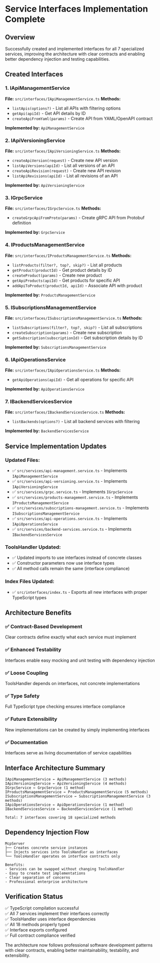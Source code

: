# Service Interfaces Implementation Complete

## Overview
Successfully created and implemented interfaces for all 7 specialized services, improving the architecture with clear contracts and enabling better dependency injection and testing capabilities.

## Created Interfaces

### 1. IApiManagementService
**File:** `src/interfaces/IApiManagementService.ts`
**Methods:**
- `listApis(options?)` - List all APIs with filtering options
- `getApi(apiId)` - Get API details by ID
- `createApiFromYaml(params)` - Create API from YAML/OpenAPI contract

**Implemented by:** `ApiManagementService`

### 2. IApiVersioningService
**File:** `src/interfaces/IApiVersioningService.ts`
**Methods:**
- `createApiVersion(request)` - Create new API version
- `listApiVersions(apiId)` - List all versions of an API
- `createApiRevision(request)` - Create new API revision
- `listApiRevisions(apiId)` - List all revisions of an API

**Implemented by:** `ApiVersioningService`

### 3. IGrpcService
**File:** `src/interfaces/IGrpcService.ts`
**Methods:**
- `createGrpcApiFromProto(params)` - Create gRPC API from Protobuf definition

**Implemented by:** `GrpcService`

### 4. IProductsManagementService
**File:** `src/interfaces/IProductsManagementService.ts`
**Methods:**
- `listProducts(filter?, top?, skip?)` - List all products
- `getProduct(productId)` - Get product details by ID
- `createProduct(params)` - Create new product
- `getApiProducts(apiId)` - Get products for specific API
- `addApiToProduct(productId, apiId)` - Associate API with product

**Implemented by:** `ProductsManagementService`

### 5. ISubscriptionsManagementService
**File:** `src/interfaces/ISubscriptionsManagementService.ts`
**Methods:**
- `listSubscriptions(filter?, top?, skip?)` - List all subscriptions
- `createSubscription(params)` - Create new subscription
- `getSubscription(subscriptionId)` - Get subscription details by ID

**Implemented by:** `SubscriptionsManagementService`

### 6. IApiOperationsService
**File:** `src/interfaces/IApiOperationsService.ts`
**Methods:**
- `getApiOperations(apiId)` - Get all operations for specific API

**Implemented by:** `ApiOperationsService`

### 7. IBackendServicesService
**File:** `src/interfaces/IBackendServicesService.ts`
**Methods:**
- `listBackends(options?)` - List all backend services with filtering

**Implemented by:** `BackendServicesService`

## Service Implementation Updates

### Updated Files:
- ✅ `src/services/api-management.service.ts` - Implements `IApiManagementService`
- ✅ `src/services/api-versioning.service.ts` - Implements `IApiVersioningService`
- ✅ `src/services/grpc.service.ts` - Implements `IGrpcService`
- ✅ `src/services/products-management.service.ts` - Implements `IProductsManagementService`
- ✅ `src/services/subscriptions-management.service.ts` - Implements `ISubscriptionsManagementService`
- ✅ `src/services/api-operations.service.ts` - Implements `IApiOperationsService`
- ✅ `src/services/backend-services.service.ts` - Implements `IBackendServicesService`

### ToolsHandler Updated:
- ✅ Updated imports to use interfaces instead of concrete classes
- ✅ Constructor parameters now use interface types
- ✅ All method calls remain the same (interface compliance)

### Index Files Updated:
- ✅ `src/interfaces/index.ts` - Exports all new interfaces with proper TypeScript types

## Architecture Benefits

### ✅ **Contract-Based Development**
Clear contracts define exactly what each service must implement

### ✅ **Enhanced Testability**
Interfaces enable easy mocking and unit testing with dependency injection

### ✅ **Loose Coupling**
ToolsHandler depends on interfaces, not concrete implementations

### ✅ **Type Safety**
Full TypeScript type checking ensures interface compliance

### ✅ **Future Extensibility**
New implementations can be created by simply implementing interfaces

### ✅ **Documentation**
Interfaces serve as living documentation of service capabilities

## Interface Architecture Summary

```
IApiManagementService ← ApiManagementService (3 methods)
IApiVersioningService ← ApiVersioningService (4 methods)  
IGrpcService ← GrpcService (1 method)
IProductsManagementService ← ProductsManagementService (5 methods)
ISubscriptionsManagementService ← SubscriptionsManagementService (3 methods)
IApiOperationsService ← ApiOperationsService (1 method)
IBackendServicesService ← BackendServicesService (1 method)

Total: 7 interfaces covering 18 specialized methods
```

## Dependency Injection Flow

```
McpServer
├── Creates concrete service instances
├── Injects services into ToolsHandler as interfaces
└── ToolsHandler operates on interface contracts only

Benefits:
- Services can be swapped without changing ToolsHandler
- Easy to create test implementations
- Clear separation of concerns
- Professional enterprise architecture
```

## Verification Status
✅ TypeScript compilation successful  
✅ All 7 services implement their interfaces correctly  
✅ ToolsHandler uses interface dependencies  
✅ All 18 methods properly typed  
✅ Interface exports configured  
✅ Full contract compliance verified

The architecture now follows professional software development patterns with clear contracts, enabling better maintainability, testability, and extensibility.